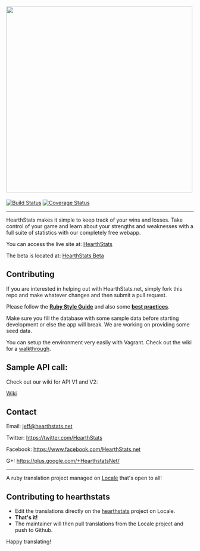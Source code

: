 # <a href="http://hearthstats.net/"><img src="https://s3-us-west-2.amazonaws.com/hearthstats/assets/PNG/full_colour/full_colour_inline.png" width="500px"/></a> 
[![Build Status](http://img.shields.io/travis/HearthStats/hearthstats.svg?style=flat)](https://travis-ci.org/HearthStats/hearthstats)
[![Coverage Status](https://img.shields.io/coveralls/HearthStats/hearthstats.svg?style=flat)](https://coveralls.io/r/HearthStats/hearthstats?branch=master)

***


HearthStats makes it simple to keep track of your wins and losses. Take control of your game and learn about your strengths and weaknesses with a full suite of statistics with our completely free webapp.

You can access the live site at: [HearthStats](http://hearthstats.net)

The beta is located at: [HearthStats Beta](http://beta.hearthstats.net)

## Contributing

If you are interested in helping out with HearthStats.net, simply fork this repo and make whatever changes and then submit a pull request.

Please follow the  [**Ruby Style Guide**](https://github.com/bbatsov/ruby-style-guide) and also some [**best practices**](http://www.sitepoint.com/10-ruby-on-rails-best-practices/).

Make sure you fill the database with some sample data before starting development or else the app will break. We are working on providing some seed data.

You can setup the environment very easily with Vagrant. Check out the wiki for a [walkthrough](https://github.com/HearthStats/hearthstats/wiki/Vagrant-Up!).
## Sample API call:
Check out our wiki for API V1 and V2:

[Wiki](https://github.com/HearthStats/hearthstats/wiki)

Contact
-------

Email: jeff@hearthstats.net

Twitter: https://twitter.com/HearthStats

Facebook: https://www.facebook.com/HearthStats.net

G+: https://plus.google.com/+HearthstatsNet/

---

A ruby translation project managed on [Locale](http://www.localeapp.com/) that's open to all!

## Contributing to hearthstats

- Edit the translations directly on the [hearthstats](http://www.localeapp.com/projects/public?search=hearthstats) project on Locale.
- **That's it!**
- The maintainer will then pull translations from the Locale project and push to Github.

Happy translating!
